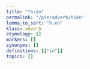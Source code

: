 ```yaml
---
title: "*h₁én"
permalink: "/pie/adverb/h1én"
lemma_to_sort: "h₁en"
klass: adverb
etymology: []
markers: []
synonyms: []
definitions: [["in"]]
topics: []
---
```

